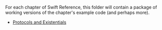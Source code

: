 For each chapter of Swift Reference, this folder will contain a package of 
working versions of the chapter's example code (and perhaps more).

* [Protocols and Existentials](protocols)
